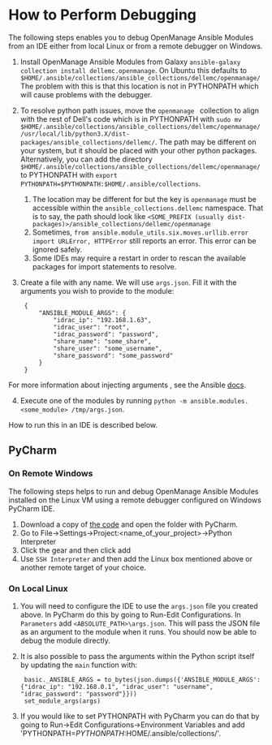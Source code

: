 # How to Perform Debugging

The following steps enables you to debug OpenManage Ansible Modules from an IDE either from local Linux or from a remote debugger on Windows.

1. Install OpenManage Ansible Modules from Galaxy `ansible-galaxy collection install dellemc.openmanage`. On Ubuntu this defaults to `$HOME/.ansible/collections/ansible_collections/dellemc/openmanage/` The problem with this is that this location is not in PYTHONPATH which will cause problems with the debugger.
2. To resolve python path issues,  move the `openmanage ` collection to align with the rest of Dell's code which is in PYTHONPATH with `sudo mv $HOME/.ansible/collections/ansible_collections/dellemc/openmanage/ /usr/local/lib/python3.X/dist-packages/ansible_collections/dellemc/`. The path may be different on your system, but it should be placed with your other python packages.
   Alternatively, you can add the directory `$HOME/.ansible/collections/ansible_collections/dellemc/openmanage/` to PYTHONPATH with `export PYTHONPATH=$PYTHONPATH:$HOME/.ansible/collections`.
    1. The location may be different for but the key is `openmanage` must be accessible within the `ansible_collections.dellemc` namespace. That is to say, the path should look like `<SOME_PREFIX (usually dist-packages)>/ansible_collections/dellemc/openmanage`
    2. Sometimes, `from ansible.module_utils.six.moves.urllib.error import URLError, HTTPError` still reports an error. This error can be ignored safely.
    3. Some IDEs may require a restart in order to rescan the available packages for import statements to resolve.
3. Create a file with any name. We will use `args.json`. Fill it with the arguments you wish to provide to the module:

        {
            "ANSIBLE_MODULE_ARGS": {
                "idrac_ip": "192.168.1.63",
                "idrac_user": "root",
                "idrac_password": "password",
                "share_name": "some_share",
                "share_user": "some_username",
                "share_password": "some_password"
            }
        }

For more information about injecting arguments , see  the Ansible [docs](https://docs.ansible.com/ansible/latest/dev_guide/developing_modules_general.html#exercising-module-code-locally).

4. Execute one of the modules by running `python -m ansible.modules.<some_module> /tmp/args.json`.

How to run this in an IDE is described below.

## PyCharm

### On Remote Windows

The following steps helps to run and debug OpenManage Ansible Modules installed on the Linux VM using a remote debugger configured on Windows PyCharm IDE.

1. Download a copy of [the code](https://github.com/dell/dellemc-openmanage-ansible-modules) and open the folder with PyCharm.
2. Go to File->Settings->Project:<name_of_your_project>->Python Interpreter
3. Click the gear and then click add
4. Use `SSH Interpreter` and then add the Linux box mentioned above or another remote target of your choice.

### On Local Linux

1. You will need to configure the IDE to use the `args.json` file you created above. In PyCharm do this by going to Run-Edit Configurations. In `Parameters` add `<ABSOLUTE_PATH>\args.json`.  This will pass the JSON file as an argument to the module when it runs. You should now be able to debug the module directly.
2. It is also possible to pass the arguments within the Python script itself by updating the `main` function with:

        basic._ANSIBLE_ARGS = to_bytes(json.dumps({'ANSIBLE_MODULE_ARGS': {"idrac_ip": "192.168.0.1", "idrac_user": "username", "idrac_password": "password"}}))
        set_module_args(args)

3. If you would like to set PYTHONPATH with PyCharm you can do that by going to Run->Edit Configurations->Environment Variables and add 'PYTHONPATH=$PYTHONPATH:$HOME/.ansible/collections/'.
